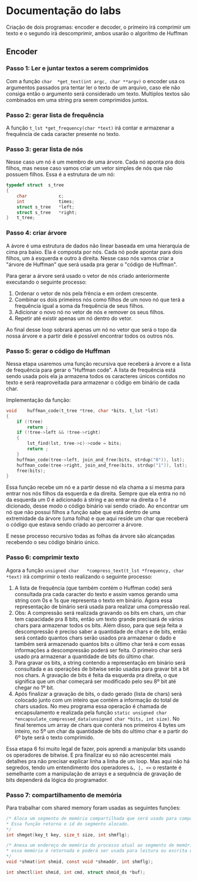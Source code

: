 
# Documentação do labs
Criação de dois programas: encoder e decoder, o primeiro irá comprimir um texto e o segundo irá descomprimir, ambos usarão o algorítmo de Huffman

## Encoder

### Passo 1: Ler e juntar textos a serem comprimidos
Com a função `char	*get_text(int argc, char **argv)` o encoder usa os argumentos passados pra tentar ler o texto de um arquivo, caso ele não consiga então o argumento será considerado um texto. Multiplos textos são combinados em uma string pra serem comprimidos juntos.

### Passo 2: gerar lista de frequência
A função `t_lst	*get_frequency(char *text)` irá contar e armazenar a frequência de cada caracter presente no texto.

### Passo 3: gerar lista de nós
Nesse caso um nó é um membro de uma árvore.
Cada nó aponta pra dois filhos, mas nesse caso vamos criar um vetor simples de nós que não possuem filhos.
Essa é a estrutura de um nó:
```C
typedef struct	s_tree
{
	char			c;
	int				times;
	struct s_tree	*left;
	struct s_tree	*right;
}	t_tree;
```

### Passo 4: criar árvore
A ávore é uma estrutura de dados não linear baseada em uma hierarquia de cima pra baixo. Ela é composta por nós. Cada nó pode apontar para dois filhos, um à esquerda e outro à direita. Nesse caso nós vamos criar a "árvore de Huffman" que será usada pra gerar o "código de Huffman".

Para gerar a árvore será usado o vetor de nós criado anteriormente executando o seguinte processo:
1.  Ordenar o vetor de nós pela frência e em ordem crescente.
2.  Combinar os dois primeiros nós como filhos de um novo nó que terá a frequência igual a soma da frequência de seus filhos.
3.  Adicionar o novo nó no vetor de nós e remover os seus filhos.
4.  Repetir até existir apenas um nó dentro do vetor.

Ao final desse loop sobrará apenas um nó no vetor que será o topo da nossa árvore e a partir dele é possível encontrar todos os outros nós.


### Passo 5: gerar o código de Huffman
Nessa etapa usaremos uma função recursiva que receberá a árvore e a lista de frequência para gerar o "Huffman code". A lista de frequência está sendo usada pois ela ja armazena todos os caracteres únicos contidos no texto e será reaproveitada para armazenar o código em binário de cada char.

Implementação da função:
```C
void	huffman_code(t_tree *tree, char *bits, t_lst *lst)
{
	if (!tree)
		return ;
	if (!tree->left && !tree->right)
	{
		lst_find(lst, tree->c)->code = bits;
		return ;
	}
	huffman_code(tree->left, join_and_free(bits, strdup("0")), lst);
	huffman_code(tree->right, join_and_free(bits, strdup("1")), lst);
	free(bits);
}
```
Essa função recebe um nó e a partir desse nó ela chama a si mesma para entrar nos nós filhos da esquerda e da direita. Sempre que ela entra no nó da esquerda um 0 é adicionado à string e ao entrar na direita o 1 é dicionado, desse modo o código binário vai sendo criado. Ao encontrar um nó que não possui filhos a função sabe que está dentro de uma extremidade da árvore (uma folha) e que aqui reside um char que receberá o código que estava sendo criado ao percorrer a árvore.

E nesse processo recursivo todas as folhas da árvore são alcançadas recebendo o seu código binário único.


### Passo 6: comprimir texto
Agora a função `unsigned char	*compress_text(t_lst *frequency, char *text)` irá comprimir o texto realizando o seguinte processo:
1.	A lista de frequência (que também contém o Huffman code) será consultada pra cada caracter do texto e assim vamos gerando uma string com 0s e 1s que representa o texto em binário. Agora essa representação de binário será usada para realizar uma compressão real.
2.	Obs: A compressão será realizada gravando os bits em chars, um char tem capacidade pra 8 bits, então um texto grande precisará de vários chars para armazenar todos os bits. Além disso, para que seja feita a descompressão é preciso saber a quantidade de chars e de bits, então será contado quantos chars serão usados pra armazenar o dado e também será armazenado quantos bits o último char terá e com essas informações a descompressão poderá ser feita. O primeiro char será usado pra armazenar a quantidade de bits do último char.
3.	Para gravar os bits, a string contendo a representação em binário será consultada e as operações de bitwise serão usadas para gravar bit a bit nos chars. A gravação de bits é feita da esquerda pra direita, o que significa que um char começará ser modificado pelo seu 8º bit até chegar no 1º bit.
4.	Após finalizar a gravação de bits, o dado gerado (lista de chars) será colocado junto com um inteiro que contém a informação do total de chars usados. No meu programa essa operação é chamada de encapsulamento e realizada pela função `static unsigned char	*encapsulate_compressed_data(unsigned char *bits, int size)`. No final teremos um array de chars que conterá nos primeiros 4 bytes um inteiro, no 5º um char da quantidade de bits do ultimo char e a partir do 6º byte será o texto comprimido.

Essa etapa 6 foi muito legal de fazer, pois aprendi a manipular bits usando os operadores de bitwise. E pra finalizar eu só não acrescentei mais detalhes pra não precisar explicar linha a linha de um loop. Mas aqui não há segredos, tendo um entendimento dos operadores `&, |, <<` o restante é semelhante com a manipulação de arrays e a sequência de gravação de bits dependerá da lógica do programador.

### Passo 7: compartilhamento de memória
Para trabalhar com shared memory foram usadas as seguintes funções:
```C
/* Aloca um segmento de memória compartilhada que será usado para compartilhar dados entre processos
* Essa função retorna o id do segmento alocado.
*/
int shmget(key_t key, size_t size, int shmflg);

/* Anexa um endereço de memória do processo atual ao segmento de memória compartilhada.
* essa memória é retornada e poderá ser usada para leitura ou escrita dependendo de suas permissões.
*/
void *shmat(int shmid, const void *shmaddr, int shmflg);

int shmctl(int shmid, int cmd, struct shmid_ds *buf);
```







